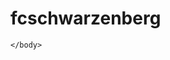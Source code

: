 # fcschwarzenberg
<!DOCTYPE html>
<html>
    <head>
    <link type="text/css" rel="stylesheet" href="stylesheet.css">
        <title>FC Schwarzenberg</title>
    </head>  
    <body>
    
    </body>

































































</html>













